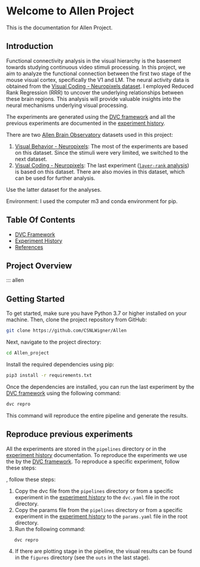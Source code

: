# Welcome to Allen Project

This is the documentation for Allen Project.

## Introduction

Functional connectivity analysis in the visual hierarchy is the basement towards studying continuous video stimuli processing. In this project, we aim to analyze the functional connection between the first two stage of the mouse visual cortex, specifically the V1 and LM. The neural activity data is obtained from the [Visual Coding - Neuropixels dataset](https://allensdk.readthedocs.io/en/latest/visual_coding_neuropixels.html). I employed Reduced Rank Regression (RRR) to uncover the underlying relationships between these brain regions. This analysis will provide valuable insights into the neural mechanisms underlying visual processing.

The experiments are generated using the [DVC framework](DVC.md) and all the previous experiments are documented in the [experiment history](<notion/Allen project d3cfe5aab8384495b58fba8a47eeadcc.md>).

There are two [Allen Brain Observatory](https://allensdk.readthedocs.io/en/latest/) datasets used in this project:

1. [Visual Behavior - Neuropixels](https://portal.brain-map.org/circuits-behavior/visual-behavior-neuropixels): The most of the experiments are based on this dataset. Since the stimuli were very limited, we switched to the next dataset.
2. [Visual Coding - Neuropixels](https://allensdk.readthedocs.io/en/latest/visual_coding_neuropixels.html): The last experiment ([`layer-rank` analysis](notion/Allen%20project%20d3cfe5aab8384495b58fba8a47eeadcc.md#layer-rank-analysis)) is based on this dataset. There are also movies in this dataset, which can be used for further analysis.

Use the latter dataset for the analyses.

Environment: I used the computer m3 and conda environment for pip.

## Table Of Contents

- [DVC Framework](DVC.md)
- [Experiment History](<notion/Allen project d3cfe5aab8384495b58fba8a47eeadcc.md>)
- [References](references/references.md)

## Project Overview

::: allen

## Getting Started

To get started, make sure you have Python 3.7 or higher installed on your machine. Then, clone the project repository from GitHub:

```sh
git clone https://github.com/CSNLWigner/Allen
```

Next, navigate to the project directory:

```sh
cd Allen_project
```

Install the required dependencies using pip:

```sh
pip3 install -r requirements.txt
```

Once the dependencies are installed, you can run the last experiment by the [DVC framework](DVC.md) using the following command:

```sh
dvc repro
```

This command will reproduce the entire pipeline and generate the results.

## Reproduce previous experiments

All the experiments are stored in the `pipelines` directory or in the [experiment history](<notion/Allen project d3cfe5aab8384495b58fba8a47eeadcc.md>) documentation. To reproduce the experiments we use the by the [DVC framework](DVC.md). To reproduce a specific experiment, follow these steps:

, follow these steps:

1. Copy the dvc file from the `pipelines` directory or from a specific experiment in the [experiment history](<notion/Allen project d3cfe5aab8384495b58fba8a47eeadcc.md>) to the `dvc.yaml` file in the root directory.
2. Copy the params file from the `pipelines` directory or from a specific experiment in the [experiment history](<notion/Allen project d3cfe5aab8384495b58fba8a47eeadcc.md>) to the `params.yaml` file in the root directory.
3. Run the following command:

```sh
   dvc repro
```

4. If there are plotting stage in the pipeline, the visual results can be found in the `figures` directory (see the `outs` in the last stage).
